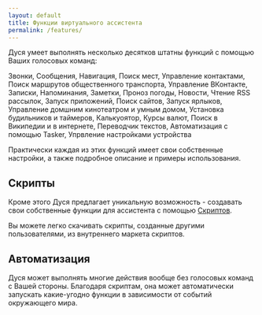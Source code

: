 ```yaml
---
layout: default
title: Функции виртуального ассистента
permalink: /features/
---
```


Дуся умеет выполнять несколько десятков штатны функций с помощью Ваших голосовых команд:

Звонки, Сообщения, Навигация, Поиск мест, Управление контактами, Поиск маршрутов общественного транспорта, 
Управление ВКонтакте, Записки, Напоминания, Заметки, Проноз погоды, Новости, Чтение RSS рассылок, Запуск приложений, 
Поиск сайтов, Запуск ярлыков, Управление домшним кинотеатром и умным домом, Установка будильников и таймеров, 
Калькуоятор, Курсы валют, Поиск в Википедии и в интернете, Переводчик текстов, Автоматизация с помощью Tasker, 
Упрвление настройками устройства

Практически каждая из этих функций имеет свои собственные настройки, а также подробное описание и примеры использования.

## Скрипты
Кроме этого Дуся предлагает уникальную возможность - создавать свои собственные функции для ассистента с помощью [Скриптов](/scripts/).

Вы можете легко скачивать скрипты, созданные другими пользователями, из внутреннего маркета скриптов.

## Автоматизация
Дуся может выполнять многие действия вообще без голосовых команд с Вашей стороны.
Благодаря скриптам, она может автоматически запускать какие-угодно функции в зависимости от событий окружающего мира.